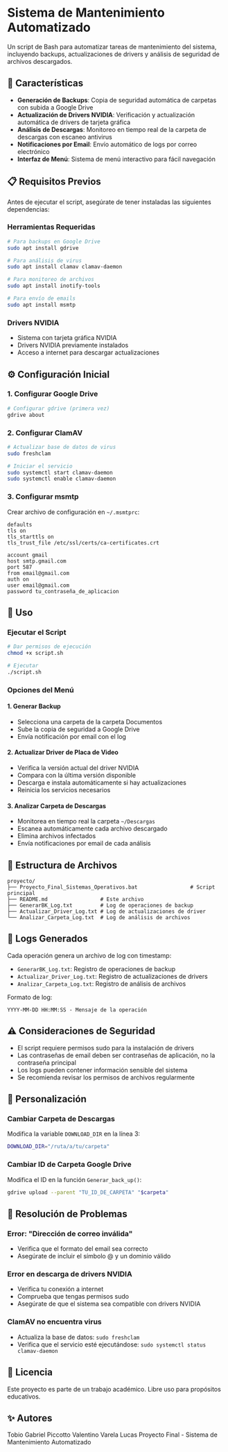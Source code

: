 # Sistema de Mantenimiento Automatizado

Un script de Bash para automatizar tareas de mantenimiento del sistema, incluyendo backups, actualizaciones de drivers y análisis de seguridad de archivos descargados.

## 🚀 Características

- **Generación de Backups**: Copia de seguridad automática de carpetas con subida a Google Drive
- **Actualización de Drivers NVIDIA**: Verificación y actualización automática de drivers de tarjeta gráfica
- **Análisis de Descargas**: Monitoreo en tiempo real de la carpeta de descargas con escaneo antivirus
- **Notificaciones por Email**: Envío automático de logs por correo electrónico
- **Interfaz de Menú**: Sistema de menú interactivo para fácil navegación

## 📋 Requisitos Previos

Antes de ejecutar el script, asegúrate de tener instaladas las siguientes dependencias:

### Herramientas Requeridas
```bash
# Para backups en Google Drive
sudo apt install gdrive

# Para análisis de virus
sudo apt install clamav clamav-daemon

# Para monitoreo de archivos
sudo apt install inotify-tools

# Para envío de emails
sudo apt install msmtp
```

### Drivers NVIDIA
- Sistema con tarjeta gráfica NVIDIA
- Drivers NVIDIA previamente instalados
- Acceso a internet para descargar actualizaciones

## ⚙️ Configuración Inicial

### 1. Configurar Google Drive
```bash
# Configurar gdrive (primera vez)
gdrive about
```

### 2. Configurar ClamAV
```bash
# Actualizar base de datos de virus
sudo freshclam

# Iniciar el servicio
sudo systemctl start clamav-daemon
sudo systemctl enable clamav-daemon
```

### 3. Configurar msmtp
Crear archivo de configuración en `~/.msmtprc`:
```
defaults
tls on
tls_starttls on
tls_trust_file /etc/ssl/certs/ca-certificates.crt

account gmail
host smtp.gmail.com
port 587
from email@gmail.com
auth on
user email@gmail.com
password tu_contraseña_de_aplicacion
```

## 🚀 Uso

### Ejecutar el Script
```bash
# Dar permisos de ejecución
chmod +x script.sh

# Ejecutar
./script.sh
```

### Opciones del Menú

#### 1. Generar Backup
- Selecciona una carpeta de la carpeta Documentos
- Sube la copia de seguridad a Google Drive
- Envía notificación por email con el log

#### 2. Actualizar Driver de Placa de Video
- Verifica la versión actual del driver NVIDIA
- Compara con la última versión disponible
- Descarga e instala automáticamente si hay actualizaciones
- Reinicia los servicios necesarios

#### 3. Analizar Carpeta de Descargas
- Monitorea en tiempo real la carpeta `~/Descargas`
- Escanea automáticamente cada archivo descargado
- Elimina archivos infectados
- Envía notificaciones por email de cada análisis

## 📁 Estructura de Archivos

```
proyecto/
├── Proyecto_Final_Sistemas_Operativos.bat                 # Script principal
├── README.md                 # Este archivo
├── GenerarBK_Log.txt         # Log de operaciones de backup
├── Actualizar_Driver_Log.txt # Log de actualizaciones de driver
└── Analizar_Carpeta_Log.txt  # Log de análisis de archivos
```

## 📝 Logs Generados

Cada operación genera un archivo de log con timestamp:
- `GenerarBK_Log.txt`: Registro de operaciones de backup
- `Actualizar_Driver_Log.txt`: Registro de actualizaciones de drivers
- `Analizar_Carpeta_Log.txt`: Registro de análisis de archivos

Formato de log:
```
YYYY-MM-DD HH:MM:SS - Mensaje de la operación
```

## ⚠️ Consideraciones de Seguridad

- El script requiere permisos sudo para la instalación de drivers
- Las contraseñas de email deben ser contraseñas de aplicación, no la contraseña principal
- Los logs pueden contener información sensible del sistema
- Se recomienda revisar los permisos de archivos regularmente

## 🔧 Personalización

### Cambiar Carpeta de Descargas
Modifica la variable `DOWNLOAD_DIR` en la línea 3:
```bash
DOWNLOAD_DIR="/ruta/a/tu/carpeta"
```

### Cambiar ID de Carpeta Google Drive
Modifica el ID en la función `Generar_back_up()`:
```bash
gdrive upload --parent "TU_ID_DE_CARPETA" "$carpeta"
```

## 🐛 Resolución de Problemas

### Error: "Dirección de correo inválida"
- Verifica que el formato del email sea correcto
- Asegúrate de incluir el símbolo @ y un dominio válido

### Error en descarga de drivers NVIDIA
- Verifica tu conexión a internet
- Comprueba que tengas permisos sudo
- Asegúrate de que el sistema sea compatible con drivers NVIDIA

### ClamAV no encuentra virus
- Actualiza la base de datos: `sudo freshclam`
- Verifica que el servicio esté ejecutándose: `sudo systemctl status clamav-daemon`

## 📄 Licencia

Este proyecto es parte de un trabajo académico. Libre uso para propósitos educativos.

## ✨ Autores
  Tobio Gabriel
  Piccotto Valentino
  Varela Lucas
Proyecto Final - Sistema de Mantenimiento Automatizado

